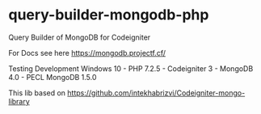 # query-builder-mongodb-php
Query Builder of MongoDB for Codeigniter


For Docs see here https://mongodb.projectf.cf/

Testing Development
Windows 10 - PHP 7.2.5 - Codeigniter 3 - MongoDB 4.0 - PECL MongoDB 1.5.0

This lib based on https://github.com/intekhabrizvi/Codeigniter-mongo-library
